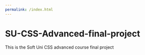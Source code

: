 ```yaml
---
permalink: /index.html
---
```


# SU-CSS-Advanced-final-project
This is the Soft Uni CSS advanced course final project

